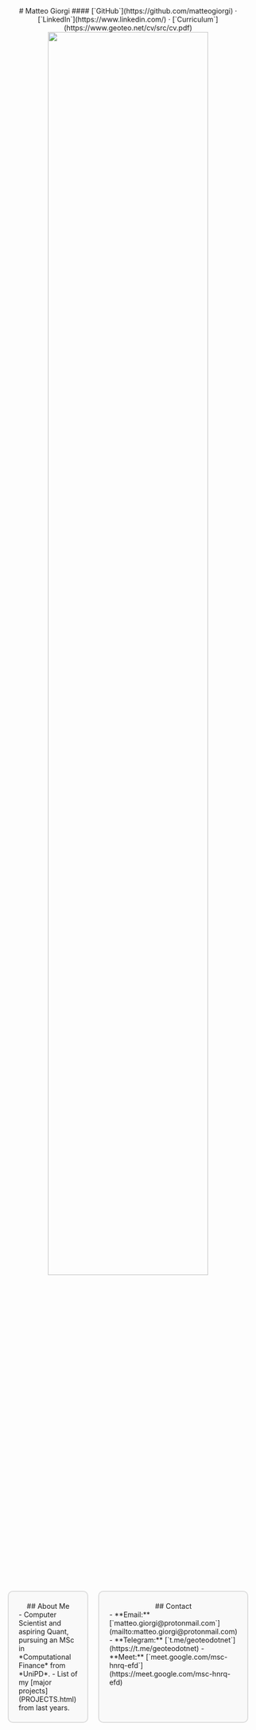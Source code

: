 <style>
h2 { margin-top: 0rem; }
h4 { margin-top: -1rem; }
.container {
    display: flex;
    width: 100%;
}
.box {
    flex: 1;
    padding: 20px;
    border: 2px solid #ddd;
    border-radius: 10px;
    margin: 10px;
    background-color: #f9f9f9;
    box-sizing: border-box;
}
</style>


<center>
# Matteo Giorgi
#### [`GitHub`](https://github.com/matteogiorgi) · [`LinkedIn`](https://www.linkedin.com/) · [`Curriculum`](https://www.geoteo.net/cv/src/cv.pdf)
<img width=80% src="evolution.png">
</center>


<div class="container">
<div class="box">
<center>
## About Me
</center>
- Computer Scientist and aspiring Quant, pursuing an MSc in *Computational Finance* from *UniPD*.
- List of my [major projects](PROJECTS.html) from last years.
</div>
<div class="box">
<center>
## Contact
</center>
- **Email:** [`matteo.giorgi@protonmail.com`](mailto:matteo.giorgi@protonmail.com)
- **Telegram:** [`t.me/geoteodotnet`](https://t.me/geoteodotnet)
- **Meet:** [`meet.google.com/msc-hnrq-efd`](https://meet.google.com/msc-hnrq-efd)
</div>
</div>
